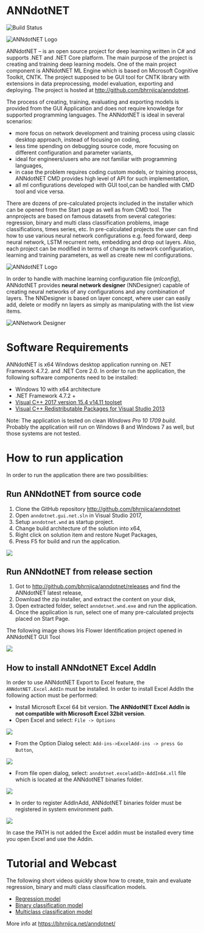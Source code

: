 # ANNdotNET
![Build Status](https://travis-ci.org/bhrnjica/anndotnet.svg?branch=master)

![ANNdotNET Logo](./src/tool/anndotnet.wnd/Images/annLogo_start2.png)

ANNdotNET –  is an open source project for deep learning written in C# and supports .NET and .NET Core platform. The main purpose of the project is creating and training deep learning models. One of the main project component is ANNdotNET ML Engine which is based on Microsoft Cognitive Toolkit, CNTK. The project supposed to be GUI tool for CNTK library with extensions in data preprocessing, model evaluation,
 exporting and deploying. The project is hosted at http://github.com/bhrnjica/anndotnet.   

The process of creating, training, evaluating and exporting models is provided from the GUI Application
 and does not require knowledge for supported programming languages. The ANNdotNET is ideal in several scenarios:

- more focus on network development and training process using classic desktop approach, instead of focusing on coding, 
- less time spending on debugging source code, more focusing on different configuration and parameter variants,
- ideal for engineers/users who are not familiar with programming languages, 
- in case the problem requires coding custom models, or training process, ANNdotNET CMD provides high level of API for such implementation,
- all ml configurations developed with GUI tool,can be handled with CMD tool and vice versa.  

There are dozens of pre-calculated projects included in the installer which can be opened from the Start page as well as from CMD tool. The annprojects are
 based on famous datasets from several categories: regression, binary and multi class classification problems, image classifications, times series, etc.
In pre-calculated projects the user can find how to use various neural network configurations e.g. feed forward,
 deep neural network, LSTM recurrent nets, embedding and drop out layers. Also, each project can be modified
 in terms of change its network configuration, learning and training parameters, as well as create new ml configurations.


![ANNdotNET Logo](./docs/images/anndotnet_startwnd.jpg)


In order to handle with machine learning configuration file (*mlconfig*), ANNdotNET provides **neural network designer** (NNDesigner) capable of creating neural networks of any
 configurations and any combination of layers. The NNDesigner is based on layer concept, where user can easily add, delete or modify nn layers as simply as manipulating with the list view items.


![ANNetwork Designer](./docs/images/annetwork_designer.jpg)     


# Software Requirements
ANNdotNET is x64 Windows desktop application running on .NET Framework 4.7.2. and .NET Core 2.0. In order to run the application, the following software components need to be installed:

* Windows 10 with x64 architecture
* .NET Framework 4.7.2 +
* [Visual C++ 2017 version 15.4 v14.11 toolset](https://aka.ms/vs/15/release/vc_redist.x64.exe)
* [Visual C++ Redistributable Packages for Visual Studio 2013](https://www.microsoft.com/en-us/download/details.aspx?id=40784) 

Note: The application is tested on clean *Windows Pro 10 1709 build*. Probably the application will run on Windows 8 and Windows 7 as well, but those systems are not tested.

# How to run application
In order to run the application there are two possibilities:

## Run ANNdotNET from source code
1. Clone the GitHub repository http://github.com/bhrnjica/anndotnet 
2. Open `anndotnet.gui.net.sln` in Visual Studio 2017,
3. Setup `anndotnet.wnd` as startup project.
3. Change build architecture of the solution into x64,
4. Right click on solution item and restore Nuget Packages, 
4. Press F5 for build and run the application.  

![](./docs/images/14684be79e3fc6460a7908db00e0b616.jpg)


## Run ANNdotNET from release section
1. Got to http://github.com/bhrnjica/anndotnet/releases and find the ANNdotNET latest release,
2. Download the zip installer, and extract the content on  your disk,
3. Open extracted folder, select `anndotnet.wnd.exe` and run the application.
4. Once the application is run, select one of many pre-calculated projects
    placed on Start Page.

The following image shows Iris Flower Identification project opened in ANNdotNET
GUI Tool

![](./docs/images/58dff84cb0ae27a3172d28ec7d695e68.jpg)

## How to install ANNdotNET Excel AddIn 

In order to use ANNdotNET Export to Excel feature, the `ANNdotNET.Excel.AddIn` must be installed. In order to install Excel AddIn the following action must be performed:
- Install Microsoft Excel 64 bit version. **The ANNdotNET Excel AddIn is not compatible with Microsoft Excel 32bit version**.
- Open Excel and select: `File -> Options`

![](./docs/images/anndotnet-exceladdin-img01.png)


- From the Option Dialog select: `Add-ins->ExcelAdd-ins -> press Go Button`,

![](./docs/images/anndotnet-exceladdin-img02.png)

- From file open dialog, select: `anndotnet.exceladdIn-AddIn64.xll` file which is located at the ANNdotNET binaries folder. 

![](./docs/images/anndotnet-exceladdin-img03.png)

- In order to register AddInAdd, ANNdotNET binaries folder must be registered in system environment path.

![](./docs/images/anndotnet-exceladdin-img04.png)

In case the PATH is not added the Excel addin must be installed every time you open Excel and use the Addin.

# Tutorial and Webcast
The following short videos quickly show how to create, train and evaluate regression, binary and multi class classification models.

* [ Regression model ](https://raw.githubusercontent.com/bhrnjica/anndotnet/master/Tutorials/anndotnetv1.mp4)
* [ Binary classification model ](https://raw.githubusercontent.com/bhrnjica/anndotnet/master/Tutorials/anndotnetv2.mp4)
* [ Multiclass classification model ](https://raw.githubusercontent.com/bhrnjica/anndotnet/master/Tutorials/anndotnetv3.mp4)


More info at https://bhrnjica.net/anndotnet/
